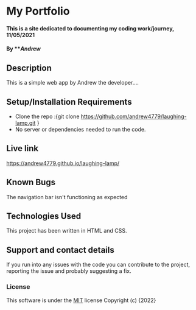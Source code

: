 # My Portfolio
#### This is a site dedicated to documenting my coding work/journey, 11/05/2021
#### By ***Andrew*
## Description
This is a simple web app by Andrew the developer....
## Setup/Installation Requirements
* Clone the repo :{git clone https://github.com/andrew4779/laughing-lamp.git }
* No server or dependencies needed to run the code.
## Live link
https://andrew4779.github.io/laughing-lamp/ 
## Known Bugs
The navigation bar isn't functioning as expected
## Technologies Used
This project has been written in HTML and CSS.
## Support and contact details
If you run into any issues with the code you can contribute to the project, reporting the issue and probably suggesting a fix.
### License
This software is under the [MIT](LICENSE) license
Copyright (c) {2022} 